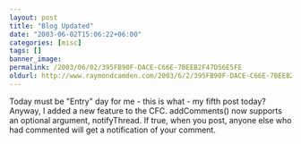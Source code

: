 ```yaml
---
layout: post
title: "Blog Updated"
date: "2003-06-02T15:06:22+06:00"
categories: [misc]
tags: []
banner_image: 
permalink: /2003/06/02/395FB90F-DACE-C66E-7BEEB2F47D56E5FE
oldurl: http://www.raymondcamden.com/2003/6/2/395FB90F-DACE-C66E-7BEEB2F47D56E5FE
---
```


Today must be "Entry" day for me - this is what - my fifth post today? Anyway, I added a new feature to the CFC. addComments() now supports an optional argument, notifyThread. If true, when you post, anyone else who had commented will get a notification of your comment.